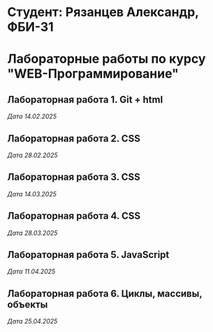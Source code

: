 # Студент: Рязанцев Александр, ФБИ-31

# Лабораторные работы по курсу "WEB-Программирование"

## Лабораторная работа 1. Git + html

*Дата 14.02.2025*

## Лабораторная работа 2. CSS

*Дата 28.02.2025*

## Лабораторная работа 3. CSS

*Дата 14.03.2025*

## Лабораторная работа 4. CSS

*Дата 28.03.2025*

## Лабораторная работа 5. JavaScript

*Дата 11.04.2025*

## Лабораторная работа 6. Циклы, массивы, объекты

*Дата 25.04.2025*


